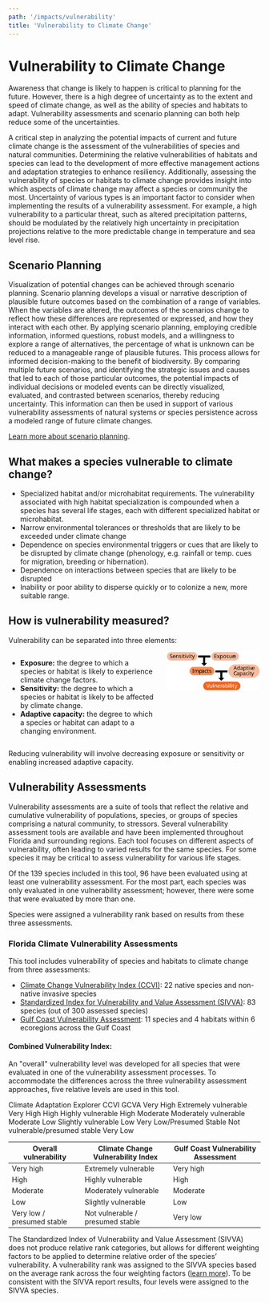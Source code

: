 ```yaml
---
path: '/impacts/vulnerability'
title: 'Vulnerability to Climate Change'
---
```


# Vulnerability to Climate Change

Awareness that change is likely to happen is critical to planning for the future. However, there is a high degree of uncertainty as to the extent and speed of climate change, as well as the ability of species and habitats to adapt. Vulnerability assessments and scenario planning can both help reduce some of the uncertainties.

A critical step in analyzing the potential impacts of current and future climate change is the assessment of the vulnerabilities of species and natural communities. Determining the relative vulnerabilities of habitats and species can lead to the development of more effective management actions and adaptation strategies to enhance resiliency. Additionally, assessing the vulnerability of species or habitats to climate change provides insight into which aspects of climate change may affect a species or community the most. Uncertainty of various types is an important factor to consider when implementing the results of a vulnerability assessment. For example, a high vulnerability to a particular threat, such as altered precipitation patterns, should be modulated by the relatively high uncertainty in precipitation projections relative to the more predictable change in temperature and sea level rise.

## Scenario Planning

Visualization of potential changes can be achieved through scenario planning. Scenario planning develops a visual or narrative description of plausible future outcomes based on the combination of a range of variables. When the variables are altered, the outcomes of the scenarios change to reflect how these differences are represented or expressed, and how they interact with each other. By applying scenario planning, employing credible information, informed questions, robust models, and a willingness to explore a range of alternatives, the percentage of what is unknown can be reduced to a manageable range of plausible futures. This process allows for informed decision-making to the benefit of biodiversity. By comparing multiple future scenarios, and identifying the strategic issues and causes that led to each of those particular outcomes, the potential impacts of individual decisions or modeled events can be directly visualized, evaluated, and contrasted between scenarios, thereby reducing uncertainty. This information can then be used in support of various vulnerability assessments of natural systems or species persistence across a modeled range of future climate changes.

[Learn more about scenario planning](/impacts/vulnerability/scenarios).

## What makes a species vulnerable to climate change?

- Specialized habitat and/or microhabitat requirements. The vulnerability associated with high habitat specialization is compounded when a species has several life stages, each with different specialized habitat or microhabitat.
- Narrow environmental tolerances or thresholds that are likely to be exceeded under climate change
- Dependence on species environmental triggers or cues that are likely to be disrupted by climate change (phenology, e.g. rainfall or temp. cues for migration, breeding or hibernation).
- Dependence on interactions between species that are likely to be disrupted
- Inability or poor ability to disperse quickly or to colonize a new, more suitable range.

## How is vulnerability measured?

Vulnerability can be separated into three elements:

<div class="columns">
<div class="column">
<ul>
<li><b>Exposure:</b> the degree to which a species or habitat is likely to experience climate change factors.</li>
<li><b>Sensitivity:</b> the degree to which a species or habitat is likely to be affected by climate change.</li>
<li><b>Adaptive capacity:</b> the degree to which a species or habitat can adapt to a changing environment.</li>
</ul>
</div>
<div class="column">
<img src="vulnerability-graphic.svg" alt="Vulnerability graphic" style="width: 430px;"></img>
</div>
</div>

Reducing vulnerability will involve decreasing exposure or sensitivity or enabling increased adaptive capacity.

## Vulnerability Assessments

Vulnerability assessments are a suite of tools that reflect the relative and cumulative vulnerability of populations, species, or groups of species comprising a natural community, to stressors. Several vulnerability assessment tools are available and have been implemented throughout Florida and surrounding regions. Each tool focuses on different aspects of vulnerability, often leading to varied results for the same species. For some species it may be critical to assess vulnerability for various life stages.

Of the 139 species included in this tool, 96 have been evaluated using at least one vulnerability assessment. For the most part, each species was only evaluated in one vulnerability assessment; however, there were some that were evaluated by more than one.

Species were assigned a vulnerability rank based on results from these three assessments.

### Florida Climate Vulnerability Assessments

This tool includes vulnerability of species and habitats to climate change from three assessments:

- [Climate Change Vulnerability Index (CCVI)](/impacts/vulnerability/ccvi): 22 native species and non-native invasive species
- [Standardized Index for Vulnerability and Value Assessment (SIVVA)](/impacts/vulnerability/sivva): 83 species (out of 300 assessed species)
- [Gulf Coast Vulnerability Assessment](/impacts/vulnerability/gcva): 11 species and 4 habitats within 6 ecoregions across the Gulf Coast

#### Combined Vulnerability Index:

An "overall" vulnerability level was developed for all species that were evaluated in one of the vulnerability assessment processes. To accommodate the differences across the three vulnerability assessment approaches, five relative levels are used in this tool.

Climate Adaptation Explorer CCVI GCVA
Very High Extremely vulnerable Very High
High Highly vulnerable High
Moderate Moderately vulnerable Moderate
Low Slightly vulnerable Low
Very Low/Presumed Stable Not vulnerable/presumed stable Very Low

<table>
<thead>
<tr>
<th>Overall vulnerability</th>
<th>Climate Change Vulnerability Index</th>
<th>Gulf Coast Vulnerability Assessment</th>
</tr>
</thead>
<tbody>
<tr>
<td>Very high</td>
<td>Extremely vulnerable</td>
<td>Very high</td>
</tr>

<tr>
<td>High</td>
<td>Highly vulnerable</td>
<td>High</td>
</tr>

<tr>
<td>Moderate</td>
<td>Moderately vulnerable</td>
<td>Moderate</td>
</tr>

<tr>
<td>Low</td>
<td>Slightly vulnerable</td>
<td>Low</td>
</tr>

<tr>
<td>Very low / presumed stable</td>
<td>Not vulnerable / presumed stable</td>
<td>Very low</td>
</tr>

</tbody>
</table>

The Standardized Index of Vulnerability and Value Assessment (SIVVA) does not produce relative rank categories, but allows for different weighting factors to be applied to determine relative order of the species’ vulnerability. A vulnerability rank was assigned to the SIVVA species based on the average rank across the four weighting factors ([learn more](/impacts/vulnerability/sivva/species#Methods)). To be consistent with the SIVVA report results, four levels were assigned to the SIVVA species.
